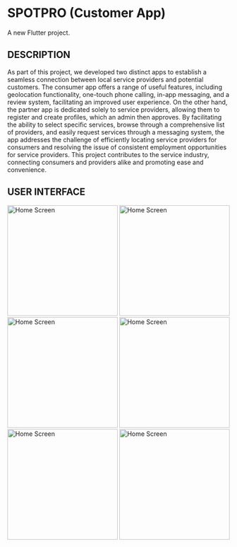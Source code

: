 # SPOTPRO (Customer App)

A new Flutter project.

## DESCRIPTION

As part of this project, we developed two distinct apps to establish a seamless connection between local service providers and potential customers. The consumer app offers a range of useful features, including geolocation functionality, one-touch phone calling, in-app messaging, and a review system, facilitating an improved user experience. On the other hand, the partner app is dedicated solely to service providers, allowing them to register and create profiles, which an admin then approves. By facilitating the ability to select specific services, browse through a comprehensive list of providers, and easily request services through a messaging system, the app addresses the challenge of efficiently locating service providers for consumers and resolving the issue of consistent employment opportunities for service providers. This project contributes to the service industry, connecting consumers and providers alike and promoting ease and convenience.

## USER INTERFACE
<img src="https://github.com/krishn210/Spotpro_Customer/assets/79520747/dc4dd9b3-b814-415a-9a3b-f791ddf96409" alt="Home Screen" width="250">
<img src="https://github.com/krishn210/Spotpro_Customer/assets/79520747/0ec65d04-be48-4f00-bdac-537c439b3942" alt="Home Screen" width="250">
<img src="https://github.com/krishn210/Spotpro_Customer/assets/79520747/ac58a037-9b4a-4873-ab5c-fed9c8f9f854" alt="Home Screen" width="250">
<img src="https://github.com/krishn210/Spotpro_Customer/assets/79520747/ee92b118-0301-4b88-8240-3d5033498448" alt="Home Screen" width="250">
<img src="https://github.com/krishn210/Spotpro_Customer/assets/79520747/e167c105-7d1b-4cce-8690-4b1f12987e73" alt="Home Screen" width="250">
<img src="https://github.com/krishn210/Spotpro_Customer/assets/79520747/6aa8fbb0-77a7-4315-983a-dee88bae445c" alt="Home Screen" width="250">


